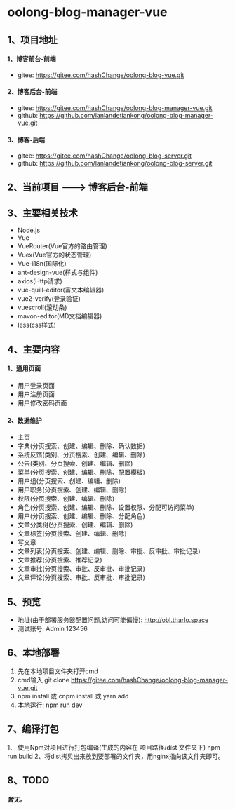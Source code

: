 # oolong-blog-manager-vue



## 1、项目地址

#### 1、博客前台-前端

- gitee:  https://gitee.com/hashChange/oolong-blog-vue.git

####  2、博客后台-前端

- gitee:   https://gitee.com/hashChange/oolong-blog-manager-vue.git
- github:  https://github.com/lanlandetiankong/oolong-blog-manager-vue.git

####  3、博客-后端

- gitee:  https://gitee.com/hashChange/oolong-blog-server.git
- github:  https://github.com/lanlandetiankong/oolong-blog-server.git

## 2、当前项目 ---> 博客后台-前端
## 3、主要相关技术
- Node.js
- Vue
- VueRouter(Vue官方的路由管理)
- Vuex(Vue官方的状态管理)
- Vue-i18n(国际化)
- ant-design-vue(样式与组件)
- axios(Http请求)
- vue-quill-editor(富文本编辑器)
- vue2-verify(登录验证)
- vuescroll(滚动条)
- mavon-editor(MD文档编辑器)
- less(css样式)

## 4、主要内容

#### 1、通用页面

- 用户登录页面
- 用户注册页面
- 用户修改密码页面

#### 2、数据维护

- 主页
- 字典(分页搜索、创建、编辑、删除、确认数据)
- 系统反馈(类别、分页搜索、创建、编辑、删除)
- 公告(类别、分页搜索、创建、编辑、删除)
- 菜单(分页搜索、创建、编辑、删除、配置模板)
- 用户组(分页搜索、创建、编辑、删除)
- 用户职务(分页搜索、创建、编辑、删除)
- 权限(分页搜索、创建、编辑、删除)
- 角色(分页搜索、创建、编辑、删除、设置权限、分配可访问菜单)
- 用户(分页搜索、创建、编辑、删除、分配角色)
- 文章分类树(分页搜索、创建、编辑、删除)
- 文章标签(分页搜索、创建、编辑、删除)
- 写文章
- 文章列表(分页搜索、创建、编辑、删除、审批、反审批、审批记录)
- 文章推荐(分页搜索、推荐记录)
- 文章审批(分页搜索、审批、反审批、审批记录)
- 文章评论(分页搜索、审批、反审批、审批记录)


## 5、预览
- 地址(由于部署服务器配置问题,访问可能偏慢):  http://obl.tharlo.space
- 测试账号:  Admin 123456

## 6、本地部署
1. 先在本地项目文件夹打开cmd
2. cmd输入 git clone https://gitee.com/hashChange/oolong-blog-manager-vue.git
3. npm install 或 cnpm install 或 yarn add
4. 本地运行:  npm run dev

## 7、编译打包
1、 使用Npm对项目进行打包编译(生成的内容在 项目路径/dist 文件夹下)
npm run build
2、将dist拷贝出来放到要部署的文件夹，用nginx指向该文件夹即可。

## 8、TODO
##### 暂无。






































